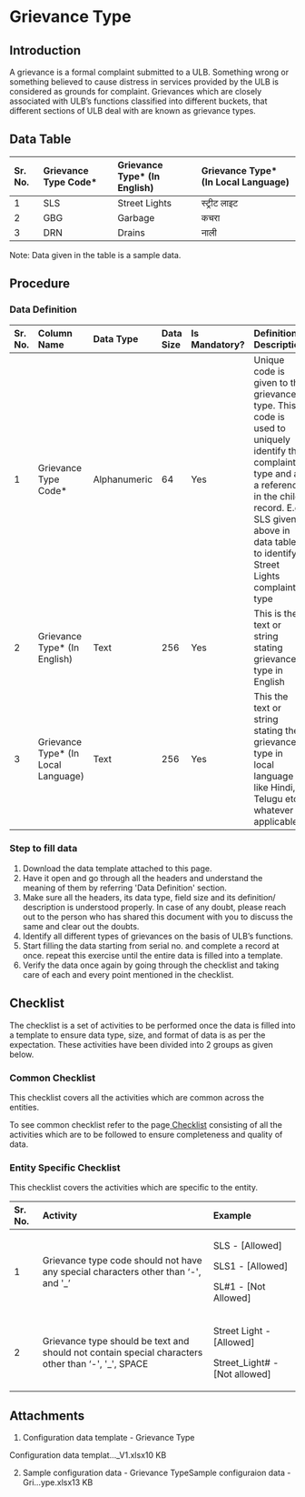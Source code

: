 # Grievance Type

## Introduction <a id="Introduction"></a>

A grievance is a formal complaint submitted to a ULB. Something wrong or something believed to cause distress in services provided by the ULB is considered as grounds for complaint. Grievances which are closely associated with ULB’s functions classified into different buckets, that different sections of ULB deal with are known as grievance types.

## Data Table <a id="Data-Table"></a>

| Sr. No. | Grievance Type Code\* | Grievance Type\* \(In English\) | Grievance Type\* \(In Local Language\) |
| :--- | :--- | :--- | :--- |
| 1 | SLS | Street Lights | स्ट्रीट लाइट |
| 2 | GBG | Garbage | कचरा |
| 3 | DRN | Drains | नाली |

Note: Data given in the table is a sample data.

## Procedure <a id="Procedure"></a>

### Data Definition <a id="Data-Definition"></a>

| Sr. No. | Column Name | Data Type | Data Size | Is Mandatory? | Definition/ Description |
| :--- | :--- | :--- | :--- | :--- | :--- |
| 1 | Grievance Type Code\* | Alphanumeric | 64 | Yes | Unique code is given to the grievance type. This code is used to uniquely identify the complaint type and as a reference in the child record. E.g. SLS given above in data table to identify Street Lights complaint type |
| 2 | Grievance Type\* \(In English\) | Text | 256 | Yes | This is the text or string stating grievance type in English |
| 3 | Grievance Type\* \(In Local Language\) | Text | 256 | Yes | This the text or string stating the grievance type in local language like Hindi, Telugu etc. whatever is applicable |

### Step to fill data <a id="Step-to-fill-data"></a>

1. Download the data template attached to this page.
2. Have it open and go through all the headers and understand the meaning of them by referring 'Data Definition' section.
3. Make sure all the headers, its data type, field size and its definition/ description is understood properly. In case of any doubt, please reach out to the person who has shared this document with you to discuss the same and clear out the doubts.
4. Identify all different types of grievances on the basis of ULB’s functions.
5. Start filling the data starting from serial no. and complete a record at once. repeat this exercise until the entire data is filled into a template.
6. Verify the data once again by going through the checklist and taking care of each and every point mentioned in the checklist.

## Checklist <a id="Checklist"></a>

The checklist is a set of activities to be performed once the data is filled into a template to ensure data type, size, and format of data is as per the expectation. These activities have been divided into 2 groups as given below.

### Common Checklist <a id="Common-Checklist"></a>

This checklist covers all the activities which are common across the entities.

To see common checklist refer to the page[ Checklist](https://digit-discuss.atlassian.net/wiki/spaces/DO/pages/502203140/Checklist) consisting of all the activities which are to be followed to ensure completeness and quality of data.

### Entity Specific Checklist <a id="Entity-Specific-Checklist"></a>

This checklist covers the activities which are specific to the entity.

<table>
  <thead>
    <tr>
      <th style="text-align:left">Sr. No.</th>
      <th style="text-align:left">Activity</th>
      <th style="text-align:left">Example</th>
    </tr>
  </thead>
  <tbody>
    <tr>
      <td style="text-align:left">1</td>
      <td style="text-align:left">Grievance type code should not have any special characters other than
        &#x2018;-&apos;, and &apos;_&#x2019;</td>
      <td style="text-align:left">
        <p>SLS - [Allowed]</p>
        <p>SLS1 - [Allowed]</p>
        <p>SL#1 - [Not Allowed]</p>
      </td>
    </tr>
    <tr>
      <td style="text-align:left">2</td>
      <td style="text-align:left">Grievance type should be text and should not contain special characters
        other than &#x2018;-&apos;, &apos;_&apos;, SPACE</td>
      <td style="text-align:left">
        <p>Street Light - [Allowed]</p>
        <p>Street_Light# -[Not allowed]</p>
      </td>
    </tr>
  </tbody>
</table>

## Attachments <a id="Attachments"></a>

1. Configuration data template - Grievance Type

Configuration data templat...\_V1.xlsx10 KB

 2. Sample configuration data - Grievance TypeSample configuraion data - Gri...ype.xlsx13 KB

